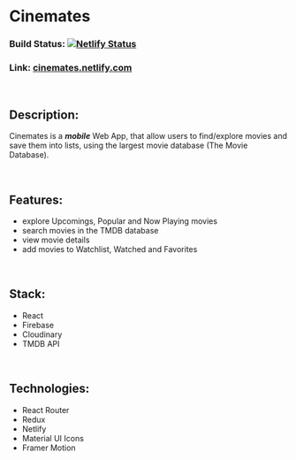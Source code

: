 # Cinemates

### Build Status:  [![Netlify Status](https://api.netlify.com/api/v1/badges/1046d40d-0128-496f-ae79-a7a718c892bf/deploy-status)](https://app.netlify.com/sites/noppytinto-cinemates/deploys)

### Link: [cinemates.netlify.com](https://cinemates.netlify.com)

<br/>

## Description:

Cinemates is a ***mobile*** Web App, that allow users to find/explore movies and save them into lists, using the largest movie database (The Movie Database).

<br/>

## Features:

- explore Upcomings, Popular and Now Playing movies
- search movies in the TMDB database
- view movie details
- add movies to Watchlist, Watched and Favorites

<br/>

## Stack:

- React
- Firebase
- Cloudinary
- TMDB API

<br/>

## Technologies:

- React Router
- Redux
- Netlify
- Material UI Icons
- Framer Motion

